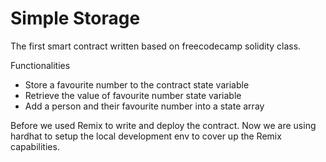 # Simple Storage

The first smart contract written based on freecodecamp solidity class.

Functionalities
- Store a favourite number to the contract state variable
- Retrieve the value of favourite number state variable
- Add a person and their favourite number into a state array

Before we used Remix to write and deploy the contract. Now we are using hardhat to setup the local development env to cover up the Remix capabilities.